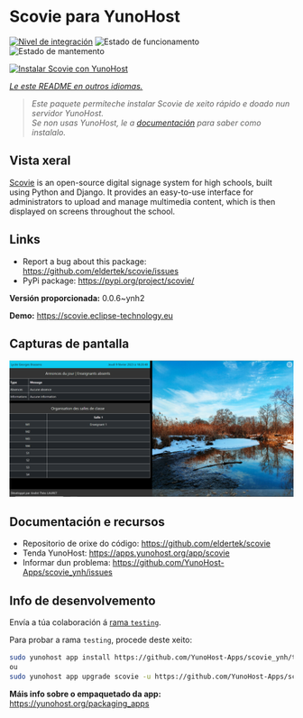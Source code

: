 <!--
NOTA: Este README foi creado automáticamente por <https://github.com/YunoHost/apps/tree/master/tools/readme_generator>
NON debe editarse manualmente.
-->

# Scovie para YunoHost

[![Nivel de integración](https://dash.yunohost.org/integration/scovie.svg)](https://dash.yunohost.org/appci/app/scovie) ![Estado de funcionamento](https://ci-apps.yunohost.org/ci/badges/scovie.status.svg) ![Estado de mantemento](https://ci-apps.yunohost.org/ci/badges/scovie.maintain.svg)

[![Instalar Scovie con YunoHost](https://install-app.yunohost.org/install-with-yunohost.svg)](https://install-app.yunohost.org/?app=scovie)

*[Le este README en outros idiomas.](./ALL_README.md)*

> *Este paquete permíteche instalar Scovie de xeito rápido e doado nun servidor YunoHost.*  
> *Se non usas YunoHost, le a [documentación](https://yunohost.org/install) para saber como instalalo.*

## Vista xeral

[Scovie](https://github.com/eldertek/scovie) is an open-source digital signage system for high schools, built using Python and Django.
It provides an easy-to-use interface for administrators to upload and manage multimedia content, which is then displayed on screens throughout the school.

## Links

* Report a bug about this package: <https://github.com/eldertek/scovie/issues>
* PyPi package: <https://pypi.org/project/scovie/>


**Versión proporcionada:** 0.0.6~ynh2

**Demo:** <https://scovie.eclipse-technology.eu>

## Capturas de pantalla

![Captura de pantalla de Scovie](./doc/screenshots/all.png)

## Documentación e recursos

- Repositorio de orixe do código: <https://github.com/eldertek/scovie>
- Tenda YunoHost: <https://apps.yunohost.org/app/scovie>
- Informar dun problema: <https://github.com/YunoHost-Apps/scovie_ynh/issues>

## Info de desenvolvemento

Envía a túa colaboración á [rama `testing`](https://github.com/YunoHost-Apps/scovie_ynh/tree/testing).

Para probar a rama `testing`, procede deste xeito:

```bash
sudo yunohost app install https://github.com/YunoHost-Apps/scovie_ynh/tree/testing --debug
ou
sudo yunohost app upgrade scovie -u https://github.com/YunoHost-Apps/scovie_ynh/tree/testing --debug
```

**Máis info sobre o empaquetado da app:** <https://yunohost.org/packaging_apps>
